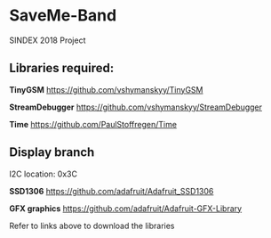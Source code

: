 # SaveMe-Band
SINDEX 2018 Project

## Libraries required:
**TinyGSM**
https://github.com/vshymanskyy/TinyGSM

**StreamDebugger**
https://github.com/vshymanskyy/StreamDebugger

**Time**
https://github.com/PaulStoffregen/Time

## Display branch
I2C location: 0x3C

**SSD1306**
https://github.com/adafruit/Adafruit_SSD1306

**GFX graphics**
https://github.com/adafruit/Adafruit-GFX-Library

Refer to links above to download the libraries
